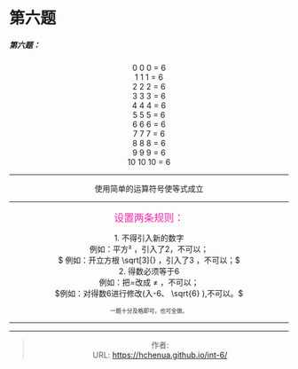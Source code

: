 # 第六题

##### 第六题：
<center> 0 0 0 = 6  <center>
<center> 1 1 1 = 6    <center>
<center> 2 2 2 = 6   <center>
<center> 3 3 3 = 6   <center>
<center> 4 4 4 = 6   <center>
<center> 5 5 5 = 6   <center>
<center> 6 6 6 = 6   <center>
<center> 7 7 7 = 6  <center>
<center> 8 8 8 = 6   <center>
<center> 9 9 9 = 6  <center>
<center> 10 10 10 = 6  <center>  


***  

使用简单的运算符号使等式成立  

***
<font color=#F025AB size=4> 设置两条规则： </font>

 <center> 1. 不得引入新的数字   <center>

  <center>例如：平方² ，引入了2，不可以；  <center>  
 $ 例如：开立方根 \sqrt[3]{} ，引入了3 ，不可以；$    

<center> 2. 得数必须等于6 <center>
<center> 例如：把=改成 ≠ ，不可以；    <center>
 $例如：对得数6进行修改(入-6、 \sqrt{6} ),不可以。$

<font color=#252627 size=0.1> 一题十分及格即可，也可全做。</font>
***


<!--more-->


---

> 作者: <no value>  
> URL: https://hchenua.github.io/int-6/  

